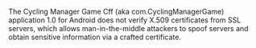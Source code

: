 The Cycling Manager Game Cff (aka com.CyclingManagerGame) application 1.0 for Android does not verify X.509 certificates from SSL servers, which allows man-in-the-middle attackers to spoof servers and obtain sensitive information via a crafted certificate.